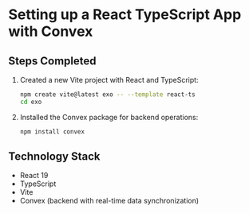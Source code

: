 # Setting up a React TypeScript App with Convex

## Steps Completed
1. Created a new Vite project with React and TypeScript:
   ```bash
   npm create vite@latest exo -- --template react-ts
   cd exo
   ```

2. Installed the Convex package for backend operations:
   ```bash
   npm install convex
   ```

## Technology Stack
- React 19
- TypeScript
- Vite
- Convex (backend with real-time data synchronization)

